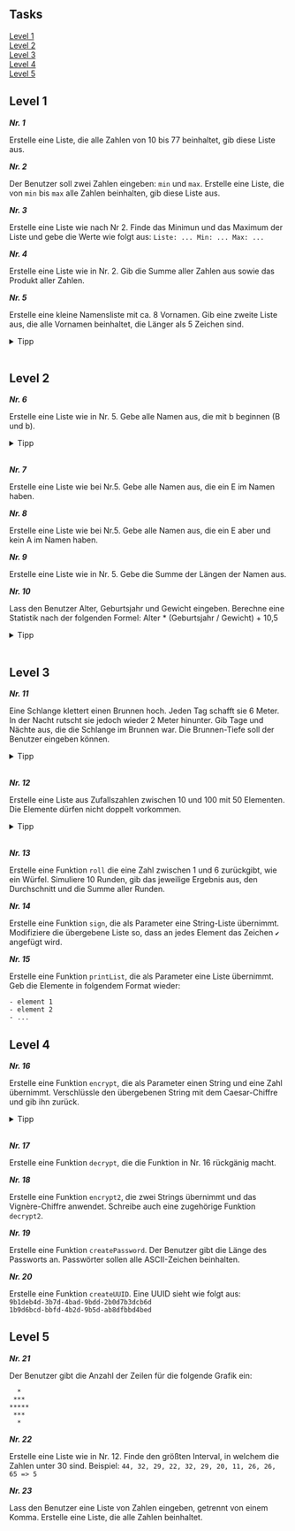 ## Tasks

[Level 1](#level-1)  
[Level 2](#level-2)  
[Level 3](#level-3)  
[Level 4](#level-4)  
[Level 5](#level-5)  

## Level 1

***Nr. 1***

Erstelle eine Liste, die alle Zahlen von 10 bis 77 beinhaltet, gib diese Liste aus.

***Nr. 2***

Der Benutzer soll zwei Zahlen eingeben: `min` und `max`. Erstelle eine Liste, die von `min` bis `max` alle Zahlen beinhalten, gib diese Liste aus.

***Nr. 3***

Erstelle eine Liste wie nach Nr 2. Finde das Minimun und das Maximum der Liste und gebe die Werte wie folgt aus: `Liste: ... Min: ... Max: ...`

***Nr. 4***

Erstelle eine Liste wie in Nr. 2. Gib die Summe aller Zahlen aus sowie das Produkt aller Zahlen.

***Nr. 5***

Erstelle eine kleine Namensliste mit ca. 8 Vornamen. Gib eine zweite Liste aus, die alle Vornamen beinhaltet, die Länger als 5 Zeichen sind.
<details> 
  <summary>Tipp</summary>
   Um die Länge eines Strings zu bekommen, benutze len(string). Dies ist möglich, weil ein String gleichzeitig eine Liste von einzelnen Zeichen ist und man len(liste) machen kann.
</details>
<br>

## Level 2

***Nr. 6***

Erstelle eine Liste wie in Nr. 5. Gebe alle Namen aus, die mit b beginnen (B und b).
<details> 
  <summary>Tipp</summary>
   Hast du einen String, ist dieser gleichzeitig eine Liste aus Zeichen. Mit list[0] erhälst du das erste Element einer Liste, du kannst also string[0] nutzen, um den ersten Buchstaben zu vergleichen.
</details>
<br>

***Nr. 7***

Erstelle eine Liste wie bei Nr.5. Gebe alle Namen aus, die ein E im Namen haben.

***Nr. 8***

Erstelle eine Liste wie bei Nr.5. Gebe alle Namen aus, die ein E aber und kein A im Namen haben.

***Nr. 9***

Erstelle eine Liste wie in Nr. 5. Gebe die Summe der Längen der Namen aus.

***Nr. 10***

Lass den Benutzer Alter, Geburtsjahr und Gewicht eingeben. Berechne eine Statistik nach der folgenden Formel: Alter * (Geburtsjahr / Gewicht) + 10,5

<details>
  <summary>Tipp</summary>
   Beim Programmieren schreibt man Kommazahlen mit Punkt statt mit Komma. 10,5 muss also zu 10.5 geändert werden, damit die Formel berechnet werden kann.
</details>
<br>

## Level 3

***Nr. 11***

Eine Schlange klettert einen Brunnen hoch. Jeden Tag schafft sie 6 Meter. In der Nacht rutscht sie jedoch wieder 2 Meter hinunter. Gib Tage und Nächte aus, die die Schlange im Brunnen war. Die Brunnen-Tiefe soll der Benutzer eingeben können.

<details>
  <summary>Tipp</summary>
   Nutze eine While-Schleife
</details>
<br>

***Nr. 12***

Erstelle eine Liste aus Zufallszahlen zwischen 10 und 100 mit 50 Elementen. Die Elemente dürfen nicht doppelt vorkommen.

<details>
  <summary>Tipp</summary>
   Nutze eine While-Schleife
</details>
<br>

***Nr. 13***

Erstelle eine Funktion `roll` die eine Zahl zwischen 1 und 6 zurückgibt, wie ein Würfel. Simuliere 10 Runden, gib das jeweilige Ergebnis aus, den Durchschnitt und die Summe aller Runden.

***Nr. 14***

Erstelle eine Funktion `sign`, die als Parameter eine String-Liste übernimmt. Modifiziere die übergebene Liste so, dass an jedes Element das Zeichen `✔` angefügt wird.

***Nr. 15***

Erstelle eine Funktion `printList`, die als Parameter eine Liste übernimmt. Geb die Elemente in folgendem Format wieder:
```
- element 1
- element 2
- ...
```

## Level 4

***Nr. 16***

Erstelle eine Funktion `encrypt`, die als Parameter einen String und eine Zahl übernimmt. Verschlüssle den übergebenen String mit dem Caesar-Chiffre und gib ihn zurück.

<details>
  <summary>Tipp</summary>
    Um den ASCII-Wert eines Zeichens zu bekommen, kannst du in Python ord(zeichen) benutzen. Diese Zahl kannst du addieren. Um von einer Zahl zwischen 1 und 256 das zugehörige ASCII-Zeichen zu bekommen, benutze chr(zahl)
</details>
<br>

***Nr. 17***

Erstelle eine Funktion `decrypt`, die die Funktion in Nr. 16 rückgänig macht.

***Nr. 18***

Erstelle eine Funktion `encrypt2`, die zwei Strings übernimmt und das Vignère-Chiffre anwendet. Schreibe auch eine zugehörige Funktion `decrypt2`.

***Nr. 19***

Erstelle eine Funktion `createPassword`. Der Benutzer gibt die Länge des Passworts an. Passwörter sollen alle ASCII-Zeichen beinhalten.

***Nr. 20***

Erstelle eine Funktion `createUUID`. Eine UUID sieht wie folgt aus:  
`9b1deb4d-3b7d-4bad-9bdd-2b0d7b3dcb6d`  
`1b9d6bcd-bbfd-4b2d-9b5d-ab8dfbbd4bed`

## Level 5

***Nr. 21***

Der Benutzer gibt die Anzahl der Zeilen für die folgende Grafik ein:
```
  *
 ***
*****
 ***
  *
```

***Nr. 22***

Erstelle eine Liste wie in Nr. 12. Finde den größten Interval, in welchem die Zahlen unter 30 sind. Beispiel: `44, 32, 29, 22, 32, 29, 20, 11, 26, 26, 65 => 5`

***Nr. 23***

Lass den Benutzer eine Liste von Zahlen eingeben, getrennt von einem Komma. Erstelle eine Liste, die alle Zahlen beinhaltet.